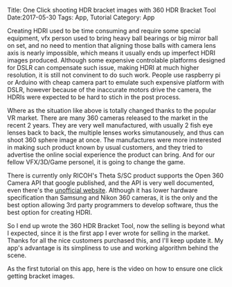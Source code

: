 Title: One Click shooting HDR bracket images with 360 HDR Bracket Tool
Date:2017-05-30
Tags: App, Tutorial
Category: App

Creating HDRI used to be time consuming and require some special equipment, vfx person used to bring heavy ball bearings or big mirror ball on set, and no need to mention that aligning those balls with camera lens axis is nearly impossible, which means it usually ends up imperfect HDRI images produced. Although some expensive controlable platforms designed for DSLR can compensate such issue, making HDRI at much higher resolution, it is still not convinent to do such work. People use raspberry pi or Arduino with cheap camera part to emulate such expensive platform with DSLR, however because of the inaccurate motors drive the camera, the HDRIs were expected to be hard to stich in the post process. 

Where as the situation like above is totally changed thanks to the popular VR market. There are many 360 cameras released to the market in the recent 2 years. They are very well manufactured, with usually 2 fish eye lenses back to back, the multiple lenses works simutanousely, and thus can shoot 360 sphere image at once. The manufactures were more insterested in making such product known by usual customers, and they tried to advertise the online social experience the product can bring. And for our fellow VFX/3D/Game personel, it is going to change the game.

There is currently only RICOH's Theta S/SC product supports the Open 360 Camera API that google published, and the API is very well documented, even there's the [unofficial website](http://theta360.guide/). Although it has lower hardware specification than Samsung and Nikon 360 cameras, it is the only and the best option allowing 3rd party programmers to develop software, thus the best option for creating HDRI. 

So I end up wrote the 360 HDR Bracket Tool, now the selling is beyond what I expected, since it is the first app I ever wrote for selling in the market. Thanks for all the nice customers purchased this, and I'll keep update it. My app's advantage is its simpliness to use and working algorithm behind the scene. 

As the first tutorial on this app, here is the video on how to ensure one click getting bracket images.

